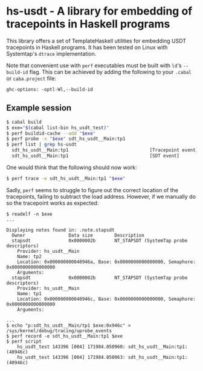 # hs-usdt - A library for embedding of tracepoints in Haskell programs

This library offers a set of TemplateHaskell utilities for
embedding USDT tracepoints in Haskell programs. It has been
tested on Linux with Systemtap's `dtrace` implementation.

Note that convenient use with `perf` executables must be
built with `ld`'s `--build-id` flag. This can be achieved by
adding the following to your `.cabal` or `caba.project` file:
```
ghc-options: -optl-Wl,--build-id
```

## Example session

```bash
$ cabal build
$ exe="$(cabal list-bin hs_usdt_test)"
$ perf buildid-cache --add "$exe"
$ perf probe -x "$exe" sdt_hs_usdt__Main:tp1
$ perf list | grep hs-usdt
  sdt_hs_usdt__Main:tp1                              [Tracepoint event]
  sdt_hs_usdt__Main:tp1                              [SDT event]
```
One would think that the following should now work:
```bash
$ perf trace -e sdt_hs_usdt__Main:tp1 "$exe"
```
Sadly, `perf` seems to struggle to figure out the correct location of the
tracepoints, failing to subtract the load address. However, if we manually
do so the tracepoint works as expected:

```
$ readelf -n $exe
...

Displaying notes found in: .note.stapsdt
  Owner                Data size        Description
  stapsdt              0x0000002b       NT_STAPSDT (SystemTap probe descriptors)
    Provider: hs_usdt__Main
    Name: tp2
    Location: 0x000000000040946a, Base: 0x0000000000000000, Semaphore: 0x0000000000000000
    Arguments: 
  stapsdt              0x0000002b       NT_STAPSDT (SystemTap probe descriptors)
    Provider: hs_usdt__Main
    Name: tp1
    Location: 0x000000000040946c, Base: 0x0000000000000000, Semaphore: 0x0000000000000000
    Arguments: 

...
$ echo "p:sdt_hs_usdt__Main/tp1 $exe:0x946c" > /sys/kernel/debug/tracing/uprobe_events
$ perf record -e sdt_hs_usdt__Main:tp1 $exe
$ perf script
    hs_usdt_test 143396 [004] 171984.050960: sdt_hs_usdt__Main:tp1: (40946c)
    hs_usdt_test 143396 [004] 171984.050963: sdt_hs_usdt__Main:tp1: (40946c)
```

